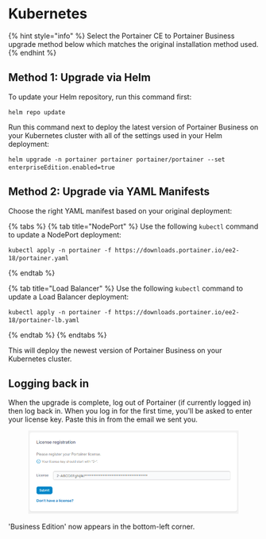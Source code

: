# Kubernetes

{% hint style="info" %}
Select the Portainer CE to Portainer Business upgrade method below which matches the original installation method used.
{% endhint %}

## Method 1: Upgrade via Helm

To update your Helm repository, run this command first:

```
helm repo update
```

Run this command next to deploy the latest version of Portainer Business on your Kubernetes cluster with all of the settings used in your Helm deployment:

```
helm upgrade -n portainer portainer portainer/portainer --set enterpriseEdition.enabled=true
```

## Method 2: Upgrade via YAML Manifests

Choose the right YAML manifest based on your original deployment:

{% tabs %}
{% tab title="NodePort" %}
Use the following `kubectl` command to update a NodePort deployment:

```
kubectl apply -n portainer -f https://downloads.portainer.io/ee2-18/portainer.yaml
```
{% endtab %}

{% tab title="Load Balancer" %}
Use the following `kubectl` command to update a Load Balancer deployment:

```
kubectl apply -n portainer -f https://downloads.portainer.io/ee2-18/portainer-lb.yaml
```
{% endtab %}
{% endtabs %}

This will deploy the newest version of Portainer Business on your Kubernetes cluster.

## Logging back in

When the upgrade is complete, log out of Portainer (if currently logged in) then log back in. When you log in for the first time, you'll be asked to enter your license key. Paste this in from the email we sent you.

<figure><img src="../../../.gitbook/assets/2.15-install-server-setup-license.png" alt=""><figcaption></figcaption></figure>

'Business Edition' now appears in the bottom-left corner.
